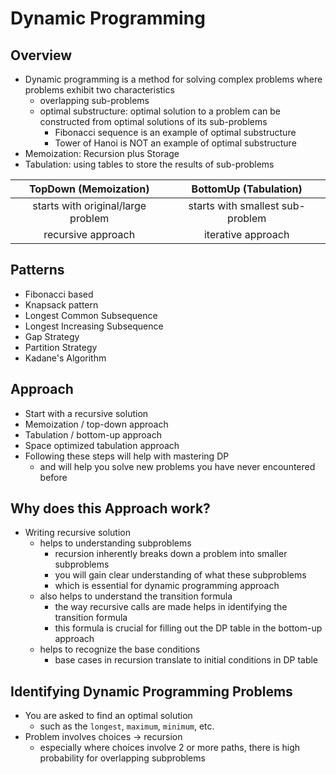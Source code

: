 # Dynamic Programming

## Overview

- Dynamic programming is a method for solving complex problems where problems exhibit two
  characteristics
    - overlapping sub-problems
    - optimal substructure: optimal solution to a problem can be constructed from optimal solutions
      of its sub-problems
        - Fibonacci sequence is an example of optimal substructure
        - Tower of Hanoi is NOT an example of optimal substructure
- Memoization: Recursion plus Storage
- Tabulation: using tables to store the results of sub-problems

|       TopDown (Memoization)        |      BottomUp (Tabulation)       |
|:----------------------------------:|:--------------------------------:|
| starts with original/large problem | starts with smallest sub-problem |
|         recursive approach         |        iterative approach        |

## Patterns

- Fibonacci based
- Knapsack pattern
- Longest Common Subsequence
- Longest Increasing Subsequence
- Gap Strategy
- Partition Strategy
- Kadane's Algorithm

## Approach

- Start with a recursive solution
- Memoization / top-down approach
- Tabulation / bottom-up approach
- Space optimized tabulation approach
- Following these steps will help with mastering DP
    - and will help you solve new problems you have never encountered before

## Why does this Approach work?

- Writing recursive solution
    - helps to understanding subproblems
        - recursion inherently breaks down a problem into smaller subproblems
        - you will gain clear understanding of what these subproblems
        - which is essential for dynamic programming approach
    - also helps to understand the transition formula
        - the way recursive calls are made helps in identifying the transition formula
        - this formula is crucial for filling out the DP table in the bottom-up approach
    - helps to recognize the base conditions
        - base cases in recursion translate to initial conditions in DP table

## Identifying Dynamic Programming Problems

- You are asked to find an optimal solution
    - such as the `longest`, `maximum`, `minimum`, etc.
- Problem involves choices -> recursion
    - especially where choices involve 2 or more paths, there is high probability for overlapping
      subproblems
